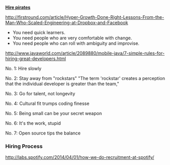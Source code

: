 __[Hire pirates](Pirate.md)__

http://firstround.com/article/Hyper-Growth-Done-Right-Lessons-From-the-Man-Who-Scaled-Engineering-at-Dropbox-and-Facebook

* You need quick learners.
* You need people who are very comfortable with change.
* You need people who can roll with ambiguity and improvise.

http://www.javaworld.com/article/2089880/mobile-java/7-simple-rules-for-hiring-great-developers.html

No. 1: Hire slowly

No. 2: Stay away from "rockstars"
"The term 'rockstar' creates a perception that the individual developer is greater than the team,"

No. 3: Go for talent, not longevity

No. 4: Cultural fit trumps coding finesse

No. 5: Being small can be your secret weapon

No. 6: It's the work, stupid

No. 7: Open source tips the balance

### Hiring Process

http://labs.spotify.com/2014/04/01/how-we-do-recruitment-at-spotify/
